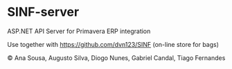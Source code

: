 SINF-server
===========

ASP.NET API Server for Primavera ERP integration


Use together with https://github.com/dvn123/SINF (on-line store for bags)


© Ana Sousa, Augusto Silva, Diogo Nunes, Gabriel Candal, Tiago Fernandes
